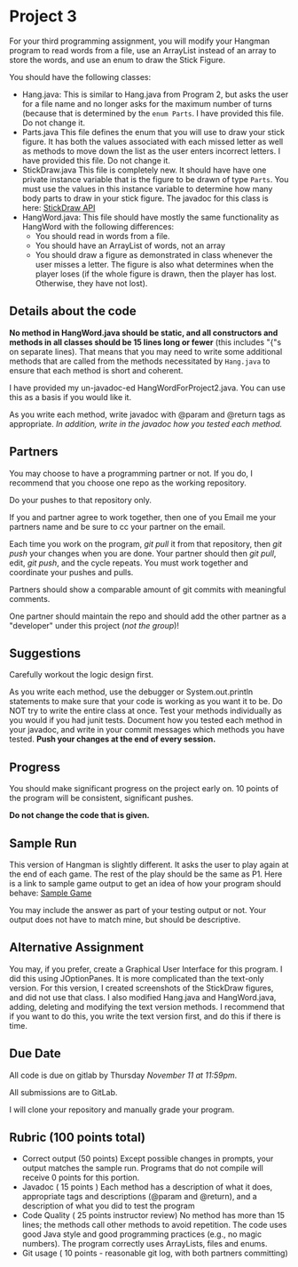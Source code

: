 # Project 3

For your third programming assignment, you will modify your Hangman
 program to read words from a file, use an ArrayList instead of an
 array to store the words, and use an enum to draw the Stick Figure.

 You should have the following classes:
 * Hang.java: This is similar to Hang.java from Program 2, but asks
 the user for a file name and no longer asks for the maximum number of
 turns (because that is determined by the `enum Parts`. I have
 provided this file. Do not change it.
 * Parts.java This file defines the enum that you will use to draw
 your stick figure. It has both the values associated with each missed
 letter as well as methods to move down the list as the user enters
 incorrect letters. I have provided this file. Do not change it.
 * StickDraw.java This file is completely new. It should have have one
   private instance variable that is the figure to be drawn of type
   `Parts`. You must use the values in this instance variable to determine how many body parts to draw in your stick figure. The javadoc for this class is here: [StickDraw
   API](https://www.pcs.cnu.edu/~lambert/Hang/StickDraw.html)
 * HangWord.java: This file should have mostly the same
     functionality as HangWord with the following differences:
	 * You should read in words from a file.
	 * You should have an ArrayList of words, not an array
	 * You should draw a figure as demonstrated in class whenever the
       user misses a letter. The figure is also what determines when
       the player loses (if the whole figure is drawn, then the player has lost. Otherwise, they have not lost).

## Details about the code
**No method in HangWord.java should be static, and all
constructors and methods in all classes
 should be  15 lines long or fewer** (this
includes "{"s on separate lines). That means that you may need to
write some additional methods that are called from the methods
necessitated by `Hang.java` to ensure that each method is short and coherent.

I have provided my un-javadoc-ed HangWordForProject2.java. You can use
this as a basis if you would like it.

As you write each method, write javadoc with @param and @return tags
as appropriate. *In addition, write in the javadoc how you tested each
method.*

## Partners

You may choose to have a programming partner or not.
If you do, I recommend that you choose one repo as the working repository.

Do your pushes to that repository only.

If you and partner agree to work together, then one of you Email me your partners name
 and be sure to cc your partner on the email.

Each time you work on the program,
*git pull* it from that repository, then *git push* your changes when you
are done.  Your partner should then *git pull*, edit, *git push*, and the cycle repeats.
You must work together and coordinate your pushes and pulls.

Partners should show a comparable amount of git commits with meaningful comments.

One partner should maintain the repo and should add the other
partner as a "developer" under this project (*not the group*)!

## Suggestions
Carefully workout the logic design first.

As you write each method, use the debugger or System.out.println
statements to make sure that your code is working as
you want it to be. Do NOT try to write the entire class at once.
Test your methods individually as you would if you had junit tests.
Document how you tested each method in your javadoc, and write
in your commit messages which methods you have tested.
**Push your changes at the end of every session.**

## Progress

You should make significant progress on the project early on.
10 points of the program will be consistent, significant pushes.

**Do not change the code that is given.**


## Sample Run
This version of Hangman is slightly different. It asks the user to
play again at the end of each game. The rest of the play should be the
same as P1.
Here is a link to sample game output to get an idea of how your
program should behave:
[Sample Game](https://www.pcs.cnu.edu/~lambert/Hang/P3SampleRun.txt)

You may include the answer as part of your testing output or not.
Your output does not have to match mine, but should be descriptive.

## Alternative Assignment
You may, if you prefer, create a Graphical User Interface for this
program. I did this using JOptionPanes. It is more complicated than
the text-only version. For this version, I created screenshots of the
StickDraw figures, and did not use that class. I also modified
Hang.java and HangWord.java, adding, deleting and modifying the text
version methods. I recommend that if you want to do this, you write
the text version first, and do this if there is time.

## Due Date

All code is due on gitlab by Thursday *November 11 at 11:59pm*.

All submissions are to GitLab.

I will clone your repository and manually grade your program.

## Rubric  (100 points total)

 * Correct output (50 points) Except possible changes in prompts, your
   output matches the sample run. Programs that do not compile will
   receive 0 points for this portion.
 * Javadoc        ( 15 points ) Each method has a description of what
   it does, appropriate tags and descriptions (@param and @return),
   and a description of what you did to test the program
 * Code Quality ( 25 points instructor review) No method has more than
   15 lines; the methods call other methods to avoid repetition. The
   code uses good Java style and good programming practices (e.g., no
   magic numbers). The program correctly uses ArrayLists, files and enums.
 * Git usage    ( 10 points - reasonable git log, with both partners committing)
